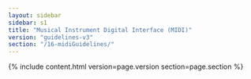 ```yaml
---
layout: sidebar
sidebar: s1
title: "Musical Instrument Digital Interface (MIDI)"
version: "guidelines-v3"
section: "/16-midiGuidelines/"
---
```

{% include content.html version=page.version section=page.section %}